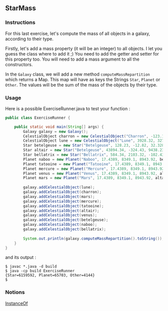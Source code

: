 ## StarMass

### Instructions

For this last exercise, let's compute the mass of all objects in a galaxy, according to their type.

Firstly, let's add a mass property (it will be an integer) to all objects. I let you guess the class where to add it ;)
You need to add the getter and setter for this property too. You will need to add a mass argument to all the constructors.

In the `Galaxy` class, we will add a new method `computeMassRepartition` which returns a Map. This map will have as keys the Strings `Star`, `Planet` or `Other`. The values will be the sum of the mass of the objects by their type.

### Usage

Here is a possible ExerciseRunner.java to test your function :

```java
public class ExerciseRunner {

    public static void main(String[] args) {
        Galaxy galaxy = new Galaxy();
        CelestialObject charron = new CelestialObject("Charron", -123.12, 392.238, 32.31, 157);
        CelestialObject lune = new CelestialObject("Lune", 3928.32, 327.239, -12.92, 3987);
        Star betelgeuse = new Star("Betelgeuse", 128.23, -12.82, 32.328, 1289.3, 538595);
        Star altair = new Star("Betelgeuse", 43894.34, -324.43, 9438.23, 123.54, 137273);
        Star bellatrix = new Star("Bellatrix", 584.34, 2103.32, -102.43, 413.2, 5483724);
        Planet naboo = new Planet("Naboo", 17.4389, 8349.1, 8943.92, betelgeuse, 32454);
        Planet tatooine = new Planet("Tatooine", 17.4389, 8349.1, 8943.92, betelgeuse, 2345);
        Planet mercure = new Planet("Mercure", 17.4389, 8349.1, 8943.92, altair, 19438);
        Planet venus = new Planet("Venus", 17.4389, 8349.1, 8943.92, altair, 9283);
        Planet mars = new Planet("Mars", 17.4389, 8349.1, 8943.92, altair, 2183);
        
        galaxy.addCelestialObject(lune);
        galaxy.addCelestialObject(charron);
        galaxy.addCelestialObject(mars);
        galaxy.addCelestialObject(mercure);
        galaxy.addCelestialObject(tatooine);
        galaxy.addCelestialObject(altair);
        galaxy.addCelestialObject(venus);
        galaxy.addCelestialObject(betelgeuse);
        galaxy.addCelestialObject(naboo);
        galaxy.addCelestialObject(bellatrix);
        
        System.out.println(galaxy.computeMassRepartition().toString());
    }
}
```

and its output :

```shell
$ javac *.java -d build
$ java -cp build ExerciseRunner 
{Star=6159592, Planet=65703, Other=4144}
$ 
```

### Notions

[InstanceOf](https://www.baeldung.com/java-instanceof)
